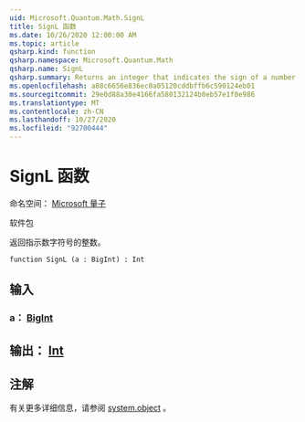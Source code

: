 ```yaml
---
uid: Microsoft.Quantum.Math.SignL
title: SignL 函数
ms.date: 10/26/2020 12:00:00 AM
ms.topic: article
qsharp.kind: function
qsharp.namespace: Microsoft.Quantum.Math
qsharp.name: SignL
qsharp.summary: Returns an integer that indicates the sign of a number.
ms.openlocfilehash: a88c6656e836ec0a05120cddbffb6c590124eb01
ms.sourcegitcommit: 29e0d88a30e4166fa580132124b0eb57e1f0e986
ms.translationtype: MT
ms.contentlocale: zh-CN
ms.lasthandoff: 10/27/2020
ms.locfileid: "92700444"
---
```

# <a name="signl-function"></a>SignL 函数

命名空间： [Microsoft 量子](xref:Microsoft.Quantum.Math)

软件包 [](https://nuget.org/packages/)


返回指示数字符号的整数。

```qsharp
function SignL (a : BigInt) : Int
```


## <a name="input"></a>输入

### <a name="a--bigint"></a>a： [BigInt](xref:microsoft.quantum.lang-ref.bigint)





## <a name="output--int"></a>输出： [Int](xref:microsoft.quantum.lang-ref.int)



## <a name="remarks"></a>注解

有关更多详细信息，请参阅 [system.object](https://docs.microsoft.com/dotnet/api/system.math.sign) 。